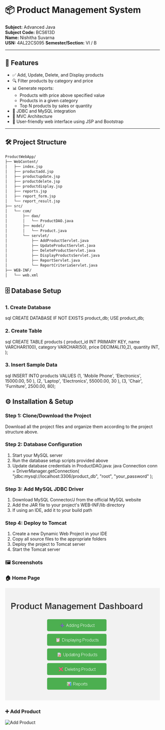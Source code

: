 # 📦 Product Management System

**Subject:** Advanced Java  
**Subject Code:** BCS613D  
**Name:** Nishitha Suvarna  
**USN:** 4AL22CS095 
**Semester/Section:** VI / B

---

## 🚀 Features

- ✅ Add, Update, Delete, and Display products  
- 🔍 Filter products by category and price  
- 📊 Generate reports:
  - Products with price above specified value
  - Products in a given category
  - Top N products by sales or quantity  
- 💾 JDBC and MySQL integration  
- 🧱 MVC Architecture  
- 🎨 User-friendly web interface using JSP and Bootstrap

---

## 🛠️ Project Structure

```plaintext
ProductWebApp/
├── WebContent/
│   ├── index.jsp
│   ├── productadd.jsp
│   ├── productupdate.jsp
│   ├── productdelete.jsp
│   ├── productdisplay.jsp
│   ├── reports.jsp
│   ├── report_form.jsp
│   └── report_result.jsp
├── src/
│   └── com/
│       ├── dao/
│       │   └── ProductDAO.java
│       ├── model/
│       │   └── Product.java
│       └── servlet/
│           ├── AddProductServlet.java
│           ├── UpdateProductServlet.java
│           ├── DeleteProductServlet.java
│           ├── DisplayProductsServlet.java
│           ├── ReportServlet.java
│           └── ReportCriteriaServlet.java
├── WEB-INF/
│   └── web.xml

```
## 🗄 Database Setup

### 1. Create Database
sql
CREATE DATABASE IF NOT EXISTS product_db;
USE product_db;



### 2. Create Table
sql
CREATE TABLE products (
  product_id INT PRIMARY KEY,
  name VARCHAR(100),
  category VARCHAR(50),
  price DECIMAL(10,2),
  quantity INT,
);



### 3. Insert Sample Data
sql
INSERT INTO products VALUES 
(1, 'Mobile Phone', 'Electronics', 15000.00, 50 ),
(2, 'Laptop', 'Electronics', 55000.00, 30 ),
(3, 'Chair', 'Furniture', 2500.00, 80);



## ⚙ Installation & Setup

### Step 1: Clone/Download the Project
Download all the project files and organize them according to the project structure above.

### Step 2: Database Configuration
1. Start your MySQL server
2. Run the database setup scripts provided above
3. Update database credentials in ProductDAO.java:
   java
   Connection conn = DriverManager.getConnection(
  "jdbc:mysql://localhost:3306/product_db",
  "root",
  "your_password"
);

   

### Step 3: Add MySQL JDBC Driver
1. Download MySQL Connector/J from the official MySQL website
2. Add the JAR file to your project's WEB-INF/lib directory
3. If using an IDE, add it to your build path

### Step 4: Deploy to Tomcat
1. Create a new Dynamic Web Project in your IDE
2. Copy all source files to the appropriate folders
3. Deploy the project to Tomcat server
4. Start the Tomcat server

### 🖼️ Screenshots
### 🏠 Home Page
<img src="https://github.com/Nishitha-Suvarna/product_management_system/blob/main/ProductManagementSystem/Screenshots/Dashboard.png" alt="Dashboard" width="700"/>

### ➕ Add Product
<img src="Screenshots/Addingproduct.png" alt="Add Product" width="700"/>






